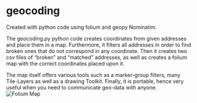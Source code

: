 # geocoding
Created with python code using folium and geopy Nominatim.

The geocoding.py python code creates coordinates from given addresses and place them in a map. Furthermore, it filters all addresses in order to find broken ones that do not correspond in any coordinate. Then it creates two csv files of “broken” and “matched” addresses, as well as creates a folium map with the correct coordinates placed upon it. 

The map itself offers various tools such as a marker-group filters, many Tile-Layers as well as a drawing Toolkit. Finally, it is portable, hence very useful when you need to communicate geo-data with anyone.
![Folium Map](https://user-images.githubusercontent.com/12499541/104649075-caba9d00-56bc-11eb-8245-d27629b1d61c.png)
